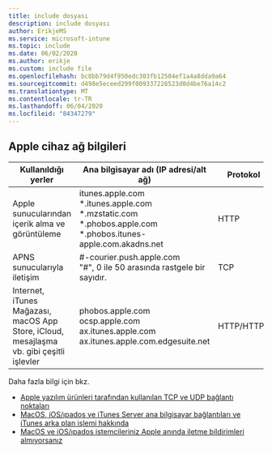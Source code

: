 ```yaml
---
title: include dosyası
description: include dosyası
author: ErikjeMS
ms.service: microsoft-intune
ms.topic: include
ms.date: 06/02/2020
ms.author: erikje
ms.custom: include file
ms.openlocfilehash: bc8bb79d4f950edc303fb12504ef1a4a8dda9a64
ms.sourcegitcommit: d498e5eceed299f009337228523d0d4be76a14c2
ms.translationtype: MT
ms.contentlocale: tr-TR
ms.lasthandoff: 06/04/2020
ms.locfileid: "84347279"
---
```

## <a name="apple-device-network-information"></a>Apple cihaz ağ bilgileri

|**Kullanıldığı yerler**|**Ana bilgisayar adı (IP adresi/alt ağ)**|**Protokol**|**Bağ**|
|------------|-----------|------------|-----------|
|Apple sunucularından içerik alma ve görüntüleme|itunes.apple.com<br>\*.itunes.apple.com<br>\*.mzstatic.com<br>\*.phobos.apple.com<br>\*.phobos.itunes-apple.com.akadns.net|HTTP|80|
|APNS sunucularıyla iletişim|#-courier.push.apple.com<br>"#", 0 ile 50 arasında rastgele bir sayıdır.|TCP|5223 ve 443|
|Internet, iTunes Mağazası, macOS App Store, iCloud, mesajlaşma vb. gibi çeşitli işlevler|phobos.apple.com<br>ocsp.apple.com<br>ax.itunes.apple.com<br>ax.itunes.apple.com.edgesuite.net|HTTP/HTTPS|80 veya 443|

Daha fazla bilgi için bkz.

- [Apple yazılım ürünleri tarafından kullanılan TCP ve UDP bağlantı noktaları](https://support.apple.com/HT202944)
- [MacOS, iOS/ıpados ve iTunes Server ana bilgisayar bağlantıları ve iTunes arka plan işlemi hakkında](https://support.apple.com/HT201999)
- [MacOS ve iOS/ıpados istemcileriniz Apple anında iletme bildirimleri almıyorsanız](https://support.apple.com/HT203609)